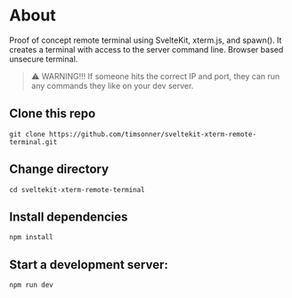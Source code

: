 # About
Proof of concept remote terminal using SvelteKit, xterm.js, and spawn(). It creates a terminal with access to the server command line. Browser based unsecure terminal.
> ⚠️ WARNING!!! If someone hits the correct IP and port, they can run any commands they like on your dev server.

## Clone this repo
```
git clone https://github.com/timsonner/sveltekit-xterm-remote-terminal.git
```
## Change directory
```
cd sveltekit-xterm-remote-terminal
```
## Install dependencies
```
npm install
```

## Start a development server:
```
npm run dev
```

